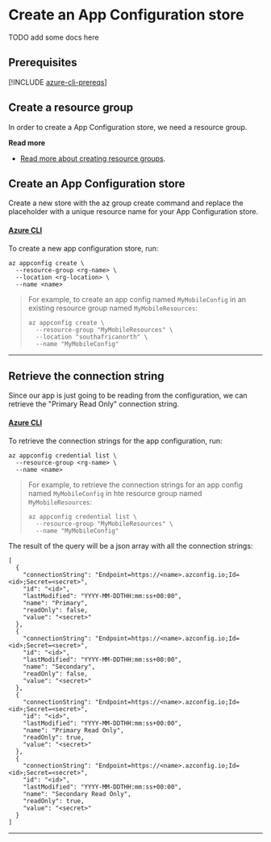 # Create an App Configuration store

TODO add some docs here

## Prerequisites

[!INCLUDE [azure-cli-prereqs](../../includes/azure-cli-prereqs.md)]

## Create a resource group

In order to create a App Configuration store, we need a resource group.

**Read more**

* [Read more about creating resource groups](../../azure/resource-groups.md).


## Create an App Configuration store

Create a new store with the az group create command and replace the placeholder <name> with a unique resource name for your App Configuration store.

#### [Azure CLI](#tab/azure-cli)

To create a new app configuration store, run:

```
az appconfig create \
  --resource-group <rg-name> \
  --location <rg-location> \
  --name <name>
```
> For example, to create an app config named `MyMobileConfig` in an existing resource group named `MyMobileResources`:
>
> ```
> az appconfig create \
>   --resource-group "MyMobileResources" \
>   --location "southafricanorth" \
>   --name "MyMobileConfig"
> ```
---

## Retrieve the connection string

Since our app is just going to be reading from the configuration, we can retrieve the "Primary Read Only" connection string.

#### [Azure CLI](#tab/azure-cli)

To retrieve the connection strings for the app configuration, run:

```
az appconfig credential list \
  --resource-group <rg-name> \
  --name <name>
```
> For example, to retrieve the connection strings for an app config named `MyMobileConfig` in hte resource group named `MyMobileResources`:
>
> ```
> az appconfig credential list \
>   --resource-group "MyMobileResources" \
>   --name "MyMobileConfig"
> ```

The result of the query will be a json array with all the connection strings:

```
[
  {
    "connectionString": "Endpoint=https://<name>.azconfig.io;Id=<id>;Secret=<secret>",
    "id": "<id>",
    "lastModified": "YYYY-MM-DDTHH:mm:ss+00:00",
    "name": "Primary",
    "readOnly": false,
    "value": "<secret>"
  },
  {
    "connectionString": "Endpoint=https://<name>.azconfig.io;Id=<id>;Secret=<secret>",
    "id": "<id>",
    "lastModified": "YYYY-MM-DDTHH:mm:ss+00:00",
    "name": "Secondary",
    "readOnly": false,
    "value": "<secret>"
  },
  {
    "connectionString": "Endpoint=https://<name>.azconfig.io;Id=<id>;Secret=<secret>",
    "id": "<id>",
    "lastModified": "YYYY-MM-DDTHH:mm:ss+00:00",
    "name": "Primary Read Only",
    "readOnly": true,
    "value": "<secret>"
  },
  {
    "connectionString": "Endpoint=https://<name>.azconfig.io;Id=<id>;Secret=<secret>",
    "id": "<id>",
    "lastModified": "YYYY-MM-DDTHH:mm:ss+00:00",
    "name": "Secondary Read Only",
    "readOnly": true,
    "value": "<secret>"
  }
]
```

---
